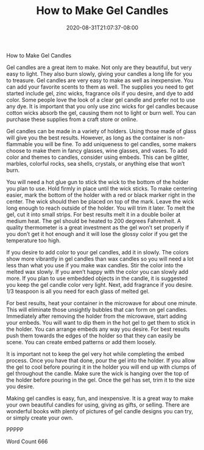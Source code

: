 ﻿---
title: "How to Make Gel Candles"
date: 2020-08-31T21:07:37-08:00
description: "Candle Making txt Tips for Web Success"
featured_image: "/images/Candle Making txt.jpg"
tags: ["Candle Making txt"]
---

How to Make Gel Candles

Gel candles are a great item to make. Not only are they beautiful, but very easy to light. They also burn slowly, giving your candles a long life for you to treasure. Gel candles are very easy to make as well as inexpensive. You can add your favorite scents to them as well. The supplies you need to get started include gel, zinc wicks, fragrance oils if you desire, and dye to add color. Some people love the look of a clear gel candle and prefer not to use any dye. It is important that you only use zinc wicks for gel candles because cotton wicks absorb the gel, causing them not to light or burn well. You can purchase these supplies from a craft store or online. 

Gel candles can be made in a variety of holders. Using those made of glass will give you the best results. However, as long as the container is non-flammable you will be fine. To add uniqueness to gel candles, some makers choose to make them in fancy glasses, wine glasses, and vases. To add color and themes to candles, consider using embeds. This can be glitter, marbles, colorful rocks, sea shells, crystals, or anything else that won’t burn. 

You will need a hot glue gun to stick the wick to the bottom of the holder you plan to use. Hold firmly in place until the wick sticks. To make centering easier, mark the bottom of the holder with a red or black marker right in the center. The wick should then be placed on top of the mark. Leave the wick long enough to reach outside of the holder. You will trim it later. To melt the gel, cut it into small strips. For best results melt it in a double boiler at medium heat. The gel should be heated to 200 degrees Fahrenheit. A quality thermometer is a great investment as the gel won’t set properly if you don’t get it hot enough and it will lose the glossy color if you get the temperature too high.

If you desire to add color to your gel candles, add it in slowly. The colors show more vibrantly in gel candles than wax candles so you will need a lot less than what you use if you make wax candles. Stir the color into the melted wax slowly. If you aren’t happy with the color you can slowly add more. If you plan to use embedded objects in the candle, it is suggested you keep the gel candle color very light. Next, add fragrance if you desire. 1/3 teaspoon is all you need for each glass of melted gel. 

For best results, heat your container in the microwave for about one minute. This will eliminate those unsightly bubbles that can form on gel candles. Immediately after removing the holder from the microwave, start adding your embeds. You will want to dip them in the hot gel to get them to stick in the holder. You can arrange embeds any way you desire. For best results push them towards the edges of the holder so that they can easily be scene. You can create embed patterns or add them loosely. 

It is important not to keep the gel very hot while completing the embed process. Once you have that done, pour the gel into the holder. If you allow the gel to cool before pouring it in the holder you will end up with clumps of gel throughout the candle. Make sure the wick is hanging over the top of the holder before pouring in the gel. Once the gel has set, trim it to the size you desire.

Making gel candles is easy, fun, and inexpensive. It is a great way to make your own beautiful candles for using, giving as gifts, or selling. There are wonderful books with plenty of pictures of gel candle designs you can try, or simply create your own. 

PPPPP

Word Count 666


